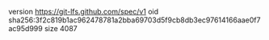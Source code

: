 version https://git-lfs.github.com/spec/v1
oid sha256:3f2c819b1ac962478781a2bba69703d5f9cb8db3ec97614166aae0f7ac95d999
size 4087
